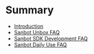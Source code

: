 # Summary

* [Introduction](README.md)
* [Sanbot Unbox FAQ](sanbot-unbox-faq.md)
* [Sanbot SDK Development  FAQ](sanbot-sdk-development-faq.md)
* [Sanbot Daily Use FAQ](sanbot-daily-use-faq.md)

